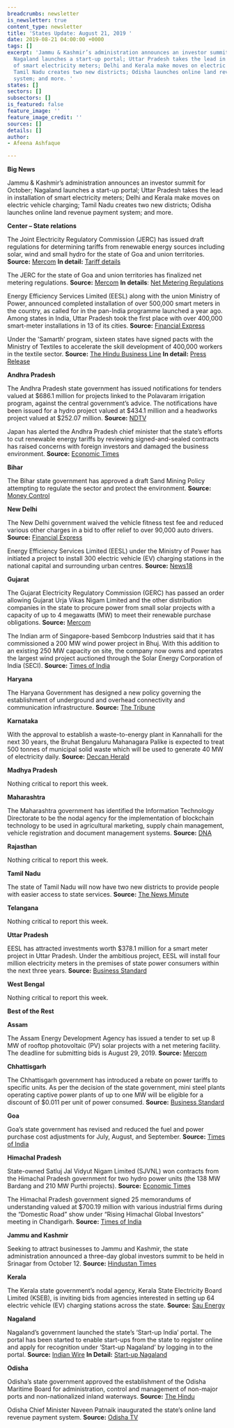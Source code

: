 ```yaml
---
breadcrumbs: newsletter
is_newsletter: true
content_type: newsletter
title: 'States Update: August 21, 2019 '
date: 2019-08-21 04:00:00 +0000
tags: []
excerpt: 'Jammu & Kashmir’s administration announces an investor summit for October;
  Nagaland launches a start-up portal; Uttar Pradesh takes the lead in installation
  of smart electricity meters; Delhi and Kerala make moves on electric vehicle charging;
  Tamil Nadu creates two new districts; Odisha launches online land revenue payment
  system; and more. '
states: []
sectors: []
subsectors: []
is_featured: false
feature_image: ''
feature_image_credit: ''
sources: []
details: []
author:
- Afeena Ashfaque

---
```

**Big News**

Jammu & Kashmir’s administration announces an investor summit for October; Nagaland launches a start-up portal; Uttar Pradesh takes the lead in installation of smart electricity meters; Delhi and Kerala make moves on electric vehicle charging; Tamil Nadu creates two new districts; Odisha launches online land revenue payment system; and more.

**Center – State relations**

The Joint Electricity Regulatory Commission (JERC) has issued draft regulations for determining tariffs from renewable energy sources including solar, wind and small hydro for the state of Goa and union territories. **Source:** [Mercom](https://mercomindia.com/jerc-tariff-solar-wind-small-hydro-goa/) **In detail:** [Tariff details](http://jercuts.gov.in/writereaddata/UploadFile/draftgenericorder637003641834862278.pdf)

The JERC for the state of Goa and union territories has finalized net metering regulations. **Source:** [Mercom](https://mercomindia.com/goa-net-metering-regulations-solar/) **In details**: [Net Metering Regulations](http://jercuts.gov.in/writereaddata/UploadFile/solar%20pv%20grid%20regulation.pdf)

Energy Efficiency Services Limited (EESL) along with the union Ministry of Power, announced completed installation of over 500,000 smart meters in the country, as called for in the pan-India programme launched a year ago. Among states in India, Uttar Pradesh took the first place with over 400,000 smart-meter installations in 13 of its cities. **Source:** [Financial Express](https://www.financialexpress.com/economy/over-5-lakh-smart-meters-installed-in-a-year-mostly-in-uttar-pradesh/1674854/)

Under the 'Samarth’ program, sixteen states have signed pacts with the Ministry of Textiles to accelerate the skill development of 400,000 workers in the textile sector. **Source:** [The Hindu Business Line](https://www.thehindubusinessline.com/economy/textiles-ministry-partners-with-16-states-for-skilling-4-lakh-under-samarth-scheme/article29092868.ece) **In detail:** [Press Release](http://pib.gov.in/newsite/PrintRelease.aspx?relid=192628)

**Andhra Pradesh**

The Andhra Pradesh state government has issued notifications for tenders valued at $686.1 million for projects linked to the Polavaram irrigation program, against the central government’s advice. The notifications have been issued for a hydro project valued at $434.1 million and a headworks project valued at $252.07 million. **Source:** [NDTV](https://www.ndtv.com/andhra-pradesh-news/chief-minister-jagan-reddy-defies-central-advisory-on-polavaram-2086740)

Japan has alerted the Andhra Pradesh chief minister that the state’s efforts to cut renewable energy tariffs by reviewing signed-and-sealed contracts has raised concerns with foreign investors and damaged the business environment. **Source:** [Economic Times](https://economictimes.indiatimes.com/industry/energy/power/japan-cautions-andhra-pradesh-against-reworking-green-power-pacts/articleshow/70668370.cms)

**Bihar**

The Bihar state government has approved a draft Sand Mining Policy attempting to regulate the sector and protect the environment. **Source:** [Money Control](https://www.moneycontrol.com/news/politics/cabinet-gives-nod-to-bihar-sand-mining-policy-2019-4335261.html)

**New Delhi**

The New Delhi government waived the vehicle fitness test fee and reduced various other charges in a bid to offer relief to over 90,000 auto drivers. **Source:** [Financial Express](https://www.financialexpress.com/india-news/kejriwals-election-sop-delhi-government-waives-off-fitness-test-fee-cuts-penalties-on-auto-drivers/1675125/)

Energy Efficiency Services Limited (EESL) under the Ministry of Power has initiated a project to install 300 electric vehicle (EV) charging stations in the national capital and surrounding urban centres. **Source:** [News18](https://www.news18.com/news/auto/delhi-ncr-to-get-additional-300-electric-vehicle-charging-stations-in-6-months-2274451.html)

**Gujarat**

The Gujarat Electricity Regulatory Commission (GERC) has passed an order allowing Gujarat Urja Vikas Nigam Limited and the other distribution companies in the state to procure power from small solar projects with a capacity of up to 4 megawatts (MW) to meet their renewable purchase obligations. **Source:** [Mercom](https://mercomindia.com/gujarat-commission-discoms-power-solar-rpo/)

The Indian arm of Singapore-based Sembcorp Industries said that it has commissioned a 200 MW wind power project in Bhuj. With this addition to an existing 250 MW capacity on site, the company now owns and operates the largest wind project auctioned through the Solar Energy Corporation of India (SECI). **Source:** [Times of India](https://timesofindia.indiatimes.com/business/india-business/sembcorp-commissions-200-mw-wind-power-project-in-bhuj-sees-rise-in-profitability/articleshowprint/70700660.cms)

**Haryana**

The Haryana Government has designed a new policy governing the establishment of underground and overhead connectivity and communication infrastructure. **Source:** [The Tribune](https://www.tribuneindia.com/news/haryana/fresh-policy-framed-for-setting-up-mobile-towers/818538.html)

**Karnataka**

With the approval to establish a waste-to-energy plant in Kannahalli for the next 30 years, the Bruhat Bengaluru Mahanagara Palike is expected to treat 500 tonnes of municipal solid waste which will be used to generate 40 MW of electricity daily. **Source:** [Deccan Herald](https://www.deccanherald.com/city/govt-approves-waste-to-energy-plant-in-kannahalli-754391.html)

**Madhya Pradesh**

Nothing critical to report this week.

**Maharashtra**

The Maharashtra government has identified the Information Technology Directorate to be the nodal agency for the implementation of blockchain technology to be used in agricultural marketing, supply chain management, vehicle registration and document management systems. **Source:** [DNA](https://www.dnaindia.com/mumbai/report-maharashtra-to-use-blockchain-technology-in-agriculture-marketing-vehicle-registration-2782991)

**Rajasthan**

Nothing critical to report this week.

**Tamil Nadu**

The state of Tamil Nadu will now have two new districts to provide people with easier access to state services. **Source:** [The News Minute](https://www.thenewsminute.com/article/tn-s-vellore-district-be-split-3-tirupathur-and-ranipet-become-new-districts-107258)

**Telangana**

Nothing critical to report this week.

**Uttar Pradesh**

EESL has attracted investments worth $378.1 million for a smart meter project in Uttar Pradesh. Under the ambitious project, EESL will install four million electricity meters in the premises of state power consumers within the next three years. **Source:** [Business Standard](https://www.business-standard.com/article/economy-policy/eesl-lines-up-rs-2-700-cr-investments-for-smart-meter-project-in-up-119081300755_1.html)

**West Bengal**

Nothing critical to report this week.

**Best of the Rest**

**Assam**

The Assam Energy Development Agency has issued a tender to set up 8 MW of rooftop photovoltaic (PV) solar projects with a net metering facility. The deadline for submitting bids is August 29, 2019. **Source:** [Mercom](https://mercomindia.com/assam-tender-rooftop-solar-residential/)

**Chhattisgarh**

The Chhattisgarh government has introduced a rebate on power tariffs to specific units. As per the decision of the state government, mini steel plants operating captive power plants of up to one MW will be eligible for a discount of $0.011 per unit of power consumed. **Source:** [Business Standard](https://www.business-standard.com/article/economy-policy/chhattisgarh-offers-power-rebate-to-ailing-steel-units-industry-wants-more-119081401232_1.html)

**Goa**

Goa’s state government has revised and reduced the fuel and power purchase cost adjustments for July, August, and September. **Source:** [Times of India](https://timesofindia.indiatimes.com/city/goa/power-consumers-get-relief-as-fppca-revised-lower-than-last-quarter/articleshowprint/70707714.cms)

**Himachal Pradesh**

State-owned Satluj Jal Vidyut Nigam Limited (SJVNL) won contracts from the Himachal Pradesh government for two hydro power units (the 138 MW Bardang and 210 MW Purthi projects). **Source:** [Economic Times](https://energy.economictimes.indiatimes.com/news/renewable/sjvnl-bags-two-hydro-power-projects-from-himachal-pradesh-govt/70685146)

The Himachal Pradesh government signed 25 memorandums of understanding valued at $700.19 million with various industrial firms during the “Domestic Road” show under “Rising Himachal Global Investors” meeting in Chandigarh. **Source:** [Times of India](https://timesofindia.indiatimes.com/city/chandigarh/himachal-signs-rs-5k-cr-mous-with-industries/articleshowprint/70682949.cms)

**Jammu and Kashmir**

Seeking to attract businesses to Jammu and Kashmir, the state administration announced a three-day global investors summit to be held in Srinagar from October 12. **Source:** [Hindustan Times](https://www.hindustantimes.com/india-news/special-status-gone-jammu-and-kashmir-to-host-investors-meet-from-oct-12-in-srinagar/story-jUQLODgf2Fax3QHOC5FhDL.html)

**Kerala**

The Kerala state government’s nodal agency, Kerala State Electricity Board Limited (KSEB), is inviting bids from agencies interested in setting up 64 electric vehicle (EV) charging stations across the state. **Source:** [Sau Energy](https://www.saurenergy.com/ev-storage/kerala-seeking-agencies-setting-up-ev-charging-stations)

**Nagaland**

Nagaland’s government launched the state’s ‘Start-up India’ portal. The portal has been started to enable start-ups from the state to register online and apply for recognition under ‘Start-up Nagaland’ by logging in to the portal. **Source:** [Indian Wire](https://www.theindianwire.com/startups/nagaland-launches-portal-boost-startup-ecosystem-state-161019/) **In Detail:** [Start-up Nagaland](http://www.startup.nagaland.gov.in/)

**Odisha**

Odisha’s state government approved the establishment of the Odisha Maritime Board for administration, control and management of non-major ports and non-nationalized inland waterways. **Source:** [The Hindu](https://www.thehindu.com/news/national/other-states/odisha-govt-nod-to-set-up-maritime-board/article29114328.ece)

Odisha Chief Minister Naveen Patnaik inaugurated the state’s online land revenue payment system. **Source:** [Odisha TV](https://odishatv.in/odisha/online-land-revenue-payment-system-introduced-in-odisha-393776)
